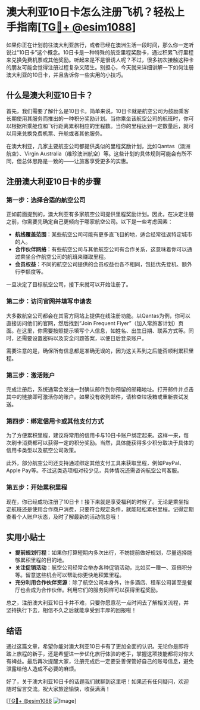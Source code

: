 # 澳大利亚10日卡怎么注册飞机？轻松上手指南[[TG💪+ @esim1088](https://t.me/s/esim1088)]

如果你正在计划前往澳大利亚旅行，或者已经在澳洲生活一段时间，那么你一定听说过“10日卡”这个概念。10日卡是一种特殊的航空里程奖励卡，通过积累飞行里程来兑换免费机票或其他奖励。听起来是不是很诱人呢？不过，很多初次接触这种卡的朋友可能会觉得注册过程复杂又陌生。别担心，今天就来详细讲解一下如何注册澳大利亚的10日卡，并且告诉你一些实用的小技巧。

## 什么是澳大利亚10日卡？

首先，我们需要了解什么是10日卡。简单来说，10日卡就是航空公司为鼓励乘客长期使用其服务而推出的一种积分奖励计划。当你乘坐该航空公司的航班时，你可以根据所乘舱位和飞行距离累积相应的里程数。当你的里程达到一定数量后，就可以用来兑换免费机票、升舱或者其他服务。

在澳大利亚，几家主要航空公司都提供类似的里程奖励计划，比如Qantas（澳洲航空）、Virgin Australia（维珍澳洲航空）等。这些计划的具体规则可能会有所不同，但总体思路是一致的——让旅客享受更多的实惠。

## 注册澳大利亚10日卡的步骤

### 第一步：选择合适的航空公司

正如前面提到的，澳大利亚有多家航空公司提供里程奖励计划。因此，在决定注册之前，你需要先确定自己更倾向于哪家航空公司。以下是一些考虑因素：

- **航线覆盖范围**：某些航空公司可能有更多直飞目的地，适合经常往返特定城市的人。
- **合作伙伴网络**：有些航空公司与其他航空公司有合作关系，这意味着你可以通过乘坐合作航空公司的航班来赚取里程。
- **会员权益**：不同的航空公司提供的会员权益也各不相同，包括优先登机、额外行李额度等。

一旦决定了目标航空公司，接下来就可以开始注册了。

### 第二步：访问官网并填写申请表

大多数航空公司都会在其官方网站上提供在线注册功能。以Qantas为例，你可以直接访问他们的官网，然后找到“Join Frequent Flyer”（加入常旅客计划）页面。在这里，你需要按照提示填写个人信息，如姓名、出生日期、联系方式等。同时，还需要设置密码以及安全问题答案，以便日后登录账户。

需要注意的是，确保所有信息都是准确无误的，因为这关系到之后能否顺利累积里程。

### 第三步：激活账户

完成注册后，系统通常会发送一封确认邮件到你预留的邮箱地址。打开邮件并点击其中的链接即可激活你的账户。如果没有收到邮件，请检查垃圾箱或重新尝试发送。

### 第四步：绑定信用卡或其他支付方式

为了方便累积里程，建议将常用的信用卡与10日卡账户绑定起来。这样一来，每次刷卡消费都可以获得一定的积分奖励。当然，具体能获得多少积分取决于具体的信用卡类型以及航空公司政策。

此外，部分航空公司还支持通过绑定其他支付工具来获取里程，例如PayPal、Apple Pay等。不过这类选项相对较少见，具体情况还需咨询航空公司客服。

### 第五步：开始累积里程

现在，你已经成功注册了10日卡！接下来就是享受福利的时候了。无论是乘坐指定航班还是使用合作商户消费，只要符合规定条件，就能轻松累积里程。记得定期查看个人账户状态，及时了解最新的活动信息哦！

## 实用小贴士

- **提前规划行程**：如果你打算短期内多次出行，不妨提前做好规划，尽量选择能够累积里程的目的地。
- **关注促销活动**：航空公司经常会举办各种促销活动，比如买一赠一、双倍积分等。留意这些机会可以帮助你更快地积累里程。
- **充分利用合作伙伴资源**：除了航空公司本身外，许多酒店、租车公司甚至是餐厅也会成为合作伙伴。利用它们的服务同样可以获得里程奖励。

总之，注册澳大利亚10日卡并不难，只要你愿意花一点时间去了解相关流程，并坚持执行下去，相信不久之后就能享受到丰厚的回报啦！

## 结语

通过这篇文章，希望你能对澳大利亚10日卡有了更加全面的认识。无论你是即将踏上旅程的新手，还是希望进一步优化旅行体验的老手，掌握这项技能都将对你大有裨益。最后再次提醒大家，注册完成后一定要妥善保管好自己的账号信息，避免泄露给他人造成不必要的麻烦。

好了，关于澳大利亚10日卡的话题我们就聊到这里吧！如果还有任何疑问，欢迎随时留言交流。祝大家旅途愉快，收获满满！

[[TG💪+ @esim1088](https://t.me/s/esim1088) ![Image](https://i.postimg.cc/4NQfJmqS/Snipaste-2025-05-13-00-14-12.png)]